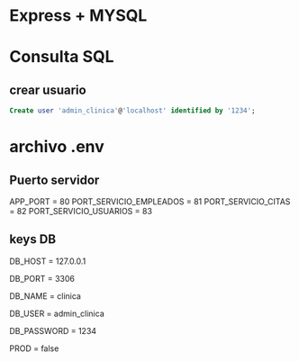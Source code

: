 # Express + MYSQL

# Consulta SQL

## crear usuario

```sql
Create user 'admin_clinica'@'localhost' identified by '1234';

```

# archivo .env

## Puerto servidor

APP_PORT = 80
PORT_SERVICIO_EMPLEADOS = 81
PORT_SERVICIO_CITAS = 82
PORT_SERVICIO_USUARIOS = 83


## keys DB

DB_HOST = 127.0.0.1

DB_PORT = 3306

DB_NAME = clinica

DB_USER = admin_clinica

DB_PASSWORD = 1234

PROD = false